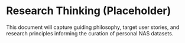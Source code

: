 # Research Thinking (Placeholder)

This document will capture guiding philosophy, target user stories, and research
principles informing the curation of personal NAS datasets.
